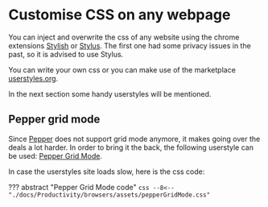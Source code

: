 # Customise CSS on any webpage
You can inject and overwrite the css of any website using the chrome extensions [Stylish](https://chrome.google.com/webstore/detail/stylish-custom-themes-for/fjnbnpbmkenffdnngjfgmeleoegfcffe) 
or [Stylus](https://chrome.google.com/webstore/detail/stylus/clngdbkpkpeebahjckkjfobafhncgmne).
The first one had some privacy issues in the past, so it is advised to use Stylus.

You can write your own css or you can make use of the marketplace [userstyles.org](https://userstyles.org/).

In the next section some handy userstyles will be mentioned.

## Pepper grid mode
Since [Pepper](https://nl.pepper.com) does not support grid mode anymore, it makes going over the deals a lot harder.
In order to bring it the back, the following userstyle can be used: [Pepper Grid Mode](https://userstyles.org/styles/191088/pepper-grid-mode).

In case the userstyles site loads slow, here is the css code:

??? abstract "Pepper Grid Mode code"
    ```css
    --8<-- "./docs/Productivity/browsers/assets/pepperGridMode.css"
    ```
